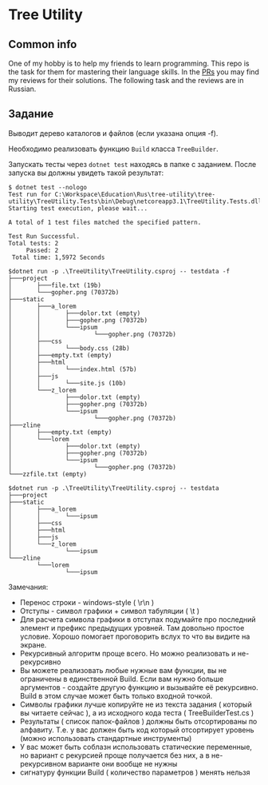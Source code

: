# Tree Utility

## Common info
One of my hobby is to help my friends to learn programming.
This repo is the task for them for mastering their language skills.
In the [PRs](https://github.com/mvdtom/dotnet-tree-utilty/pulls) you may find my reviews for their solutions.
The following task and the reviews are in Russian.

## Задание

Выводит дерево каталогов и файлов (если указана опция -f).

Необходимо реализовать функцию `Build` класса `TreeBuilder`. 

Запускать тесты через `dotnet test` находясь в папке c заданием. После запуска вы должны увидеть такой результат:

```
$ dotnet test --nologo
Test run for C:\Workspace\Education\Rus\tree-utility\tree-utility\TreeUtility.Tests\bin\Debug\netcoreapp3.1\TreeUtility.Tests.dll(.NETCoreApp,Version=v3.1)
Starting test execution, please wait...

A total of 1 test files matched the specified pattern.

Test Run Successful.
Total tests: 2
     Passed: 2
 Total time: 1,5972 Seconds

```

```
$dotnet run -p .\TreeUtility\TreeUtility.csproj -- testdata -f
├───project
│       ├───file.txt (19b)
│       └───gopher.png (70372b)
├───static
│       ├───a_lorem
│       │       ├───dolor.txt (empty)
│       │       ├───gopher.png (70372b)
│       │       └───ipsum
│       │               └───gopher.png (70372b)
│       ├───css
│       │       └───body.css (28b)
│       ├───empty.txt (empty)
│       ├───html
│       │       └───index.html (57b)
│       ├───js
│       │       └───site.js (10b)
│       └───z_lorem
│               ├───dolor.txt (empty)
│               ├───gopher.png (70372b)
│               └───ipsum
│                       └───gopher.png (70372b)
├───zline
│       ├───empty.txt (empty)
│       └───lorem
│               ├───dolor.txt (empty)
│               ├───gopher.png (70372b)
│               └───ipsum
│                       └───gopher.png (70372b)
└───zzfile.txt (empty)

$dotnet run -p .\TreeUtility\TreeUtility.csproj -- testdata
├───project
├───static
│       ├───a_lorem
│       │       └───ipsum
│       ├───css
│       ├───html
│       ├───js
│       └───z_lorem
│               └───ipsum
└───zline
        └───lorem
                └───ipsum
```

Замечания:
* Перенос строки - windows-style ( \r\n )
* Отступы - символ графики + символ табуляции ( \t )
* Для расчета символа графики в отступах подумайте про последний элемент и префикс предыдущих уровней. Там довольно простое условие. Хорошо помогает проговорить вслух то что вы видите на экране.
* Рекурсивный алгоритм проще всего. Но можно реализовать и не-рекурсивно
* Вы можете реализовать любые нужные вам функции, вы не ограничены в единственной Build. Если вам нужно больше аргументов - создайте другую функцию и вызывайте её рекурсивно. Build в этом случае может быть только входной точкой.
* Символы графики лучше копируйте не из текста задания ( который вы читаете сейчас ), а из исходного кода теста ( TreeBuilderTest.cs )
* Результаты ( список папок-файлов ) должны быть отсортированы по алфавиту. Т.е. у вас должен быть код который отсортирует уровень (можно использовать стандартные инструменты)
* У вас может быть соблазн использовать статические переменные, но вариант с рекурсией проще получается без них, а в не-рекурсивном варианте они вообще не нужны
* сигнатуру функции Build ( количество параметров ) менять нельзя

